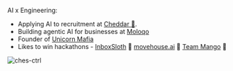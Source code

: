 AI x Engineering:

- Applying AI to recruitment at [Cheddar 🧀](https://cheddar.jobs).
- Building agentic AI for businesses at [Moloqo](https://moloqo.com)
- Founder of [Unicorn Mafia](https://unicrnmafia.com)
- Likes to win hackathons - [InboxSloth](https://www.linkedin.com/posts/charliecheesman_for-inboxsloth-at-speed-ai-build-in-activity-7312422005448855552-LQKr) 🏅 [movehouse.ai](https://x.com/CharlieCheesma1/status/1852074721963315645) 🥈 [Team Mango](https://www.linkedin.com/posts/charliecheesman_founders-hackathon-ai-activity-7304839889009733632-j8aV) 🥉

<p align="left"> <img src="https://komarev.com/ghpvc/?username=ches-ctrl&label=Profile%20views&color=0e75b6&style=flat" alt="ches-ctrl" /> </p>
